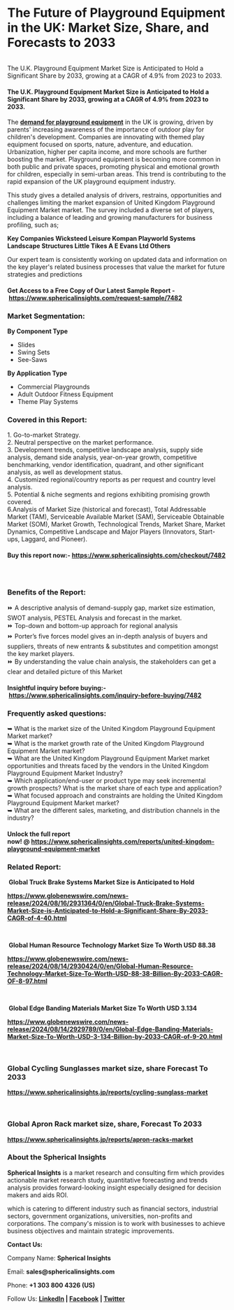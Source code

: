 <div class="wow_read_blog_hdr_img">
<div class="wow_read_blog_hdr_img_innr">
<h1>The Future of Playground Equipment in the UK: Market Size, Share, and Forecasts to 2033</h1>
</div>
<div class="wow_main_float_head_img"><img src="https://www.vevioz.com/upload/photos/2024/12/TOMDdiYIcWHJ7ifQRy7l_23_0756c9fc07d272815a19a55b24c36ff1_image.jpg" alt="" /></div>
</div>
<div class="read-blog-container">
<div class="read-blog-desc">
<p class="mb-0">The U.K. Playground Equipment Market Size is Anticipated to Hold a Significant Share by 2033, growing at a CAGR of 4.9% from 2023 to 2033.</p>
</div>
<div class="read-content">
<h4><strong>The U.K. Playground Equipment Market Size is Anticipated to Hold a Significant Share by 2033, growing at a CAGR of 4.9% from 2023 to 2033.</strong></h4>
<p>The&nbsp;<a href="https://www.sphericalinsights.com/reports/united-kingdom-playground-equipment-market" target="_blank" rel="noopener"><strong>demand for playground equipment</strong></a>&nbsp;in the UK is growing, driven by parents' increasing awareness of the importance of outdoor play for children's development. Companies are innovating with themed play equipment focused on sports, nature, adventure, and education. Urbanization, higher per capita income, and more schools are further boosting the market. Playground equipment is becoming more common in both public and private spaces, promoting physical and emotional growth for children, especially in semi-urban areas. This trend is contributing to the rapid expansion of the UK playground equipment industry.</p>
<p>This study gives a detailed analysis of drivers, restrains, opportunities and challenges limiting the market expansion of United Kingdom Playground Equipment Market market. The survey included a diverse set of players, including a balance of leading and growing manufacturers for business profiling, such as;</p>
<p><strong>Key Companies Wicksteed Leisure Kompan Playworld Systems Landscape Structures Little Tikes A E Evans Ltd Others</strong></p>
<p>Our expert team is consistently working on updated data and information on the key player's related business processes that value the market for future strategies and predictions</p>
<h4><strong>Get Access to a Free Copy of Our Latest Sample Report -&nbsp;<a href="https://www.sphericalinsights.com/request-sample/7482" rel="nofollow">https://www.sphericalinsights.com/request-sample/7482</a></strong></h4>
<h3><strong>Market Segmentation:</strong></h3>
<p><strong>By Component Type</strong></p>
<ul>
<li>Slides</li>
<li>Swing Sets</li>
<li>See-Saws</li>
</ul>
<p><strong>By Application Type</strong></p>
<ul>
<li>Commercial Playgrounds</li>
<li>Adult Outdoor Fitness Equipment</li>
<li>Theme Play Systems</li>
</ul>
<h3>Covered in this Report:</h3>
<p>1. Go-to-market Strategy.<br />2. Neutral perspective on the market performance.<br />3. Development trends, competitive landscape analysis, supply side analysis, demand side analysis, year-on-year growth, competitive benchmarking, vendor identification, quadrant, and other significant analysis, as well as development status.<br />4. Customized regional/country reports as per request and country level analysis.<br />5. Potential &amp; niche segments and regions exhibiting promising growth covered.<br />6.Analysis of Market Size (historical and forecast), Total Addressable Market (TAM), Serviceable Available Market (SAM), Serviceable Obtainable Market (SOM), Market Growth, Technological Trends, Market Share, Market Dynamics, Competitive Landscape and Major Players (Innovators, Start-ups, Laggard, and Pioneer).</p>
<h4>Buy this report now:-&nbsp;<a href="https://www.sphericalinsights.com/checkout/7482" rel="nofollow">https://www.sphericalinsights.com/checkout/7482</a></h4>
<h3>&nbsp;</h3>
<h3>Benefits of the Report:</h3>
<p>⏩ A descriptive analysis of demand-supply gap, market size estimation, SWOT analysis, PESTEL Analysis and forecast in the market.<br />⏩ Top-down and bottom-up approach for regional analysis<br />⏩ Porter&rsquo;s five forces model gives an in-depth analysis of buyers and suppliers, threats of new entrants &amp; substitutes and competition amongst the key market players.<br />⏩ By understanding the value chain analysis, the stakeholders can get a clear and detailed picture of this Market</p>
<h4>Insightful inquiry before buying:-&nbsp;<a href="https://www.sphericalinsights.com/inquiry-before-buying/7482" rel="nofollow">https://www.sphericalinsights.com/inquiry-before-buying/7482</a></h4>
<h3>Frequently asked questions:</h3>
<p>➥ What is the market size of the United Kingdom Playground Equipment Market market?<br />➥ What is the market growth rate of the United Kingdom Playground Equipment Market market?<br />➥ What are the United Kingdom Playground Equipment Market market opportunities and threats faced by the vendors in the United Kingdom Playground Equipment Market Industry?<br />➥ Which application/end-user or product type may seek incremental growth prospects? What is the market share of each type and application?<br />➥ What focused approach and constraints are holding the United Kingdom Playground Equipment Market market?<br />➥ What are the different sales, marketing, and distribution channels in the industry?</p>
<h4>Unlock the full report now!&nbsp;@&nbsp;<a href="https://www.sphericalinsights.com/reports/united-kingdom-playground-equipment-market" rel="nofollow">https://www.sphericalinsights.com/reports/united-kingdom-playground-equipment-market</a></h4>
<h3><strong>Related Report:</strong></h3>
<p><strong>&nbsp;Global Truck Brake Systems Market Size is Anticipated to Hold&nbsp;</strong></p>
<p><strong><a href="https://www.globenewswire.com/news-release/2024/08/16/2931364/0/en/Global-Truck-Brake-Systems-Market-Size-is-Anticipated-to-Hold-a-Significant-Share-By-2033-CAGR-of-4-40.html" rel="nofollow">https://www.globenewswire.com/news-release/2024/08/16/2931364/0/en/Global-Truck-Brake-Systems-Market-Size-is-Anticipated-to-Hold-a-Significant-Share-By-2033-CAGR-of-4-40.html</a></strong></p>
<p><strong>&nbsp;</strong></p>
<p><strong>&nbsp;Global Human Resource Technology Market Size To Worth USD 88.38&nbsp;</strong></p>
<p><strong><a href="https://www.globenewswire.com/news-release/2024/08/14/2930424/0/en/Global-Human-Resource-Technology-Market-Size-To-Worth-USD-88-38-Billion-By-2033-CAGR-OF-8-97.html" rel="nofollow">https://www.globenewswire.com/news-release/2024/08/14/2930424/0/en/Global-Human-Resource-Technology-Market-Size-To-Worth-USD-88-38-Billion-By-2033-CAGR-OF-8-97.html</a></strong></p>
<p><strong>&nbsp;</strong></p>
<p><strong>&nbsp;Global Edge Banding Materials Market Size To Worth USD 3.134</strong></p>
<p><strong><a href="https://www.globenewswire.com/news-release/2024/08/14/2929789/0/en/Global-Edge-Banding-Materials-Market-Size-To-Worth-USD-3-134-Billion-by-2033-CAGR-of-9-20.html" rel="nofollow">https://www.globenewswire.com/news-release/2024/08/14/2929789/0/en/Global-Edge-Banding-Materials-Market-Size-To-Worth-USD-3-134-Billion-by-2033-CAGR-of-9-20.html</a></strong></p>
<p><strong>&nbsp;</strong></p>
<h3>Global Cycling Sunglasses market size, share Forecast To 2033</h3>
<p><strong><a href="https://www.sphericalinsights.jp/reports/cycling-sunglass-market" rel="nofollow">https://www.sphericalinsights.jp/reports/cycling-sunglass-market</a></strong></p>
<p><strong>&nbsp;</strong></p>
<h3>Global Apron Rack market size, share, Forecast To 2033</h3>
<p><strong><a href="https://www.sphericalinsights.jp/reports/apron-racks-market" rel="nofollow">https://www.sphericalinsights.jp/reports/apron-racks-market</a></strong></p>
<h3><strong>About the Spherical Insights</strong></h3>
<p><strong>Spherical Insights</strong>&nbsp;is a market research and consulting firm which provides actionable market research study, quantitative forecasting and trends analysis provides forward-looking insight especially designed for decision makers and aids ROI.</p>
<p>which is catering to different industry such as financial sectors, industrial sectors, government organizations, universities, non-profits and corporations. The company's mission is to work with businesses to achieve business objectives and maintain strategic improvements.</p>
<p><strong>Contact Us:</strong></p>
<p>Company Name:&nbsp;<strong>Spherical Insights</strong></p>
<p>Email:&nbsp;<strong>sales@sphericalinsights.com</strong></p>
<p>Phone:&nbsp;<strong>+1 303 800 4326 (US)</strong></p>
<p>Follow Us:&nbsp;<strong><a href="https://www.linkedin.com/company/spherical-insight/" rel="nofollow"><u>LinkedIn</u></a>&nbsp;|&nbsp;<a href="https://www.facebook.com/sphericalinsights22" rel="nofollow"><u>Facebook</u></a>&nbsp;|&nbsp;<a href="https://twitter.com/SInsights_US" rel="nofollow"><u>Twitter</u></a></strong></p>
</div>
</div>
